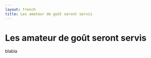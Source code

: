 ```yaml
---
layout: french 
title: Les amateur de goût seront servis
---
```


# Les amateur de goût seront servis

blabla